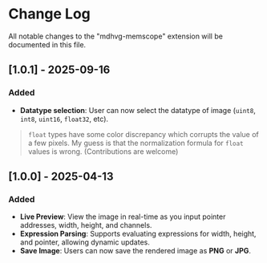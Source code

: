 # Change Log

All notable changes to the "mdhvg-memscope" extension will be documented in this file.

## [1.0.1] - 2025-09-16

### Added

- **Datatype selection**: User can now select the datatype of image (`uint8`, `int8`, `uint16`, `float32`, etc).

> `float` types have some color discrepancy which corrupts the value of a few pixels. My guess is that the normalization formula for `float` values is wrong. (Contributions are welcome)

## [1.0.0] - 2025-04-13

### Added

- **Live Preview**: View the image in real-time as you input pointer addresses, width, height, and channels.
- **Expression Parsing**: Supports evaluating expressions for width, height, and pointer, allowing dynamic updates.
- **Save Image**: Users can now save the rendered image as **PNG** or **JPG**.
